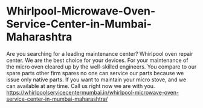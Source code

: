 # Whirlpool-Microwave-Oven-Service-Center-in-Mumbai-Maharashtra
 Are you searching for a leading maintenance center? Whirlpool oven repair center.  We are the best choice for your devices. For your maintenance of the micro oven cleared up by the well-skilled engineers. You compare to our spare parts other firm spares no one can service our parts because we issue only native parts. If you want to maintain your micro stove, and we can available at any time. Call us right now we are with you. https://whirlpoolservicecentermumbai.in/whirlpool-microwave-oven-service-center-in-mumbai-maharashtra/
